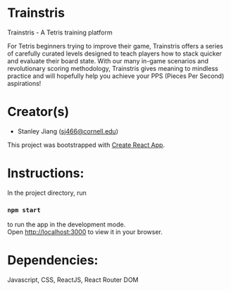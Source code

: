 # Trainstris
Trainstris - A Tetris training platform

For Tetris beginners trying to improve their game, Trainstris offers a series of carefully curated levels designed to teach players how to stack quicker and evaluate their board state. With our many in-game scenarios and revolutionary scoring methodology, Trainstris gives meaning to mindless practice and will hopefully help you achieve your PPS (Pieces Per Second) aspirations!

# Creator(s)
- Stanley Jiang (sj466@cornell.edu)

This project was bootstrapped with [Create React App](https://github.com/facebook/create-react-app).

# Instructions:
In the project directory, run

### `npm start`

to run the app in the development mode.\
Open [http://localhost:3000](http://localhost:3000) to view it in your browser.

# Dependencies:
Javascript, CSS, ReactJS, React Router DOM

